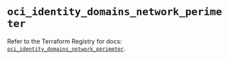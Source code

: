 # `oci_identity_domains_network_perimeter`

Refer to the Terraform Registry for docs: [`oci_identity_domains_network_perimeter`](https://registry.terraform.io/providers/oracle/oci/6.18.0/docs/resources/identity_domains_network_perimeter).
